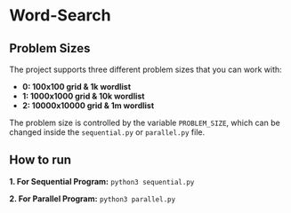 # Word-Search
## Problem Sizes

The project supports three different problem sizes that you can work with:

* **0: 100x100 grid & 1k wordlist**
* **1: 1000x1000 grid & 10k wordlist**
* **2: 10000x10000 grid & 1m wordlist**

The problem size is controlled by the variable `PROBLEM_SIZE`, which can be changed inside the `sequential.py` or `parallel.py` file.

## How to run 

**1. For Sequential Program:** `python3 sequential.py`

**2. For Parallel Program:** `python3 parallel.py`
